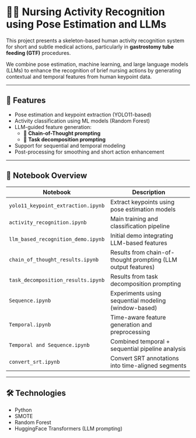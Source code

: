 # 🧍‍♀️ Nursing Activity Recognition using Pose Estimation and LLMs

This project presents a skeleton-based human activity recognition system for short and subtle medical actions, particularly in **gastrostomy tube feeding (GTF)** procedures. 

We combine pose estimation, machine learning, and large language models (LLMs) to enhance the recognition of brief nursing actions by generating contextual and temporal features from human keypoint data.

---

## 📌 Features

- Pose estimation and keypoint extraction (YOLO11-based)
- Activity classification using ML models (Random Forest)
- LLM-guided feature generation:  
  - 🧠 **Chain-of-Thought prompting**
  - 📂 **Task decomposition prompting**
- Support for sequential and temporal modeling
- Post-processing for smoothing and short action enhancement

---

## 📁 Notebook Overview

| Notebook | Description |
|----------|-------------|
| `yolo11_keypoint_extraction.ipynb` | Extract keypoints using pose estimation models |
| `activity_recognition.ipynb` | Main training and classification pipeline |
| `llm_based_recognition_demo.ipynb` | Initial demo integrating LLM-based features |
| `chain_of_thought_results.ipynb` | Results from chain-of-thought prompting (LLM output features) |
| `task_decomposition_results.ipynb` | Results from task decomposition prompting |
| `Sequence.ipynb` | Experiments using sequential modeling (window-based) |
| `Temporal.ipynb` | Time-aware feature generation and preprocessing |
| `Temporal and Sequence.ipynb` | Combined temporal + sequential pipeline analysis |
| `convert_srt.ipynb` | Convert SRT annotations into time-aligned segments |

---

## 🛠 Technologies

- Python  
- SMOTE 
- Random Forest
- HuggingFace Transformers (LLM prompting)  
